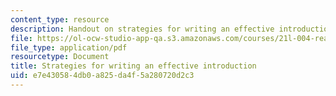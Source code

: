 ```yaml
---
content_type: resource
description: Handout on strategies for writing an effective introduction.
file: https://ol-ocw-studio-app-qa.s3.amazonaws.com/courses/21l-004-reading-poetry-spring-2009/e7e430584db0a825da4f5a280720d2c3_MIT21l_004s09_assn06_revision.pdf
file_type: application/pdf
resourcetype: Document
title: Strategies for writing an effective introduction
uid: e7e43058-4db0-a825-da4f-5a280720d2c3
---
```

